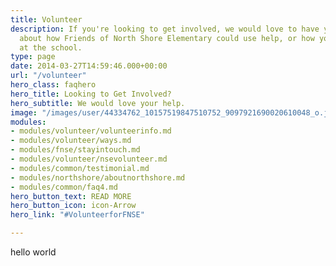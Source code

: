 ```yaml
---
title: Volunteer
description: If you're looking to get involved, we would love to have you. Learn more
  about how Friends of North Shore Elementary could use help, or how you could volunteer
  at the school.
type: page
date: 2014-03-27T14:59:46.000+00:00
url: "/volunteer"
hero_class: faqhero
hero_title: Looking to Get Involved?
hero_subtitle: We would love your help.
image: "/images/user/44334762_10157519847510752_9097921690020610048_o.jpg"
modules:
- modules/volunteer/volunteerinfo.md
- modules/volunteer/ways.md
- modules/fnse/stayintouch.md
- modules/volunteer/nsevolunteer.md
- modules/common/testimonial.md
- modules/northshore/aboutnorthshore.md
- modules/common/faq4.md
hero_button_text: READ MORE
hero_button_icon: icon-Arrow
hero_link: "#VolunteerforFNSE"

---
```

hello world